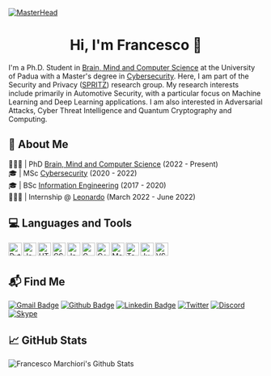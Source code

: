 [![MasterHead](https://i.postimg.cc/KjzmjZ1N/premiere4.gif)](https://www.math.unipd.it/~fmarchio/)
<h1 align="center">Hi, I'm Francesco 👋</h1>

I'm a Ph.D. Student in [Brain, Mind and Computer Science][UniPD_BMCS] at the University of Padua with a Master's degree in [Cybersecurity][UniPD_CS]. Here, I am part of the Security and Privacy ([SPRITZ][SPRITZ]) research group. My research interests include primarily in Automotive Security, with a particular focus on Machine Learning and Deep Learning applications. I am also interested in Adversarial Attacks, Cyber Threat Intelligence and Quantum Cryptography and Computing.

## 🔎 About Me 

👨🏼‍🎓 | PhD [Brain, Mind and Computer Science][UniPD_BMCS] (2022 - Present)<br>
🎓 | MSc [Cybersecurity][UniPD_CS] (2020 - 2022)<br>
🎓 | BSc [Information Engineering][UniPD_IE] (2017 - 2020)<br>
🧑🏻‍💻 | Internship @ [Leonardo][Leonardo] (March 2022 - June 2022)

## 💻 Languages and Tools

<img align="left" alt="Python" width="26px" src="https://cdn.jsdelivr.net/gh/devicons/devicon/icons/python/python-original.svg"/>
<img align="left" alt="Java" width="26px" src="https://cdn.jsdelivr.net/gh/devicons/devicon/icons/java/java-original.svg"/>
<img align="left" alt="HTML" width="26px" src="https://cdn.jsdelivr.net/gh/devicons/devicon/icons/html5/html5-original.svg"/>
<img align="left" alt="CSS" width="26px" src="https://cdn.jsdelivr.net/gh/devicons/devicon/icons/css3/css3-original.svg"/>
<img align="left" alt="JavaScript" width="26px" src="https://cdn.jsdelivr.net/gh/devicons/devicon/icons/javascript/javascript-original.svg"/>
<img align="left" alt="C" width="26px" src="https://cdn.jsdelivr.net/gh/devicons/devicon/icons/c/c-original.svg"/>
<img align="left" alt="C++" width="26px" src="https://cdn.jsdelivr.net/gh/devicons/devicon/icons/cplusplus/cplusplus-original.svg"/>
<img align="left" alt="MatLab" width="26px" src="https://cdn.jsdelivr.net/gh/devicons/devicon/icons/matlab/matlab-original.svg"/>
<img align="left" alt="TensorFlow" width="26px" src="https://cdn.jsdelivr.net/gh/devicons/devicon/icons/tensorflow/tensorflow-original.svg"/>
<img align="left" alt="Jupyter" width="26px" src="https://cdn.jsdelivr.net/gh/devicons/devicon/icons/jupyter/jupyter-original.svg"/>
<img align="left" alt="VS Code" width="26px" src="https://cdn.jsdelivr.net/gh/devicons/devicon/icons/vscode/vscode-original.svg"/>

<br />
<br />

## 📬 Find Me

[![Gmail Badge](https://img.shields.io/badge/Gmail-D14836?style=for-the-badge&logo=gmail&logoColor=white&link=mailto:francesco.marchiori98@gmail.com)](mailto:francesco.marchiori98@gmail.com)
[![Github Badge](https://img.shields.io/badge/GitHub-100000?style=for-the-badge&logo=github&logoColor=white&link=https://github.com/FrancescoMarchiori)](https://github.com/Mhackiori)
[![Linkedin Badge](https://img.shields.io/badge/LinkedIn-0077B5?style=for-the-badge&logo=linkedin&logoColor=white&link=https://www.linkedin.com/in/francesco-marchiori-1b9059219/)](https://www.linkedin.com/in/francescomarchiori/)
[![Twitter](https://img.shields.io/badge/Twitter-%231DA1F2.svg?style=for-the-badge&logo=Twitter&logoColor=white&link=https://twitter.com/Mhackiori)](https://twitter.com/Mhackiori)
[![Discord](https://img.shields.io/badge/Discord-%235865F2.svg?style=for-the-badge&logo=discord&logoColor=white&link=https://discord.com/users/735846467905912974)](https://discord.com/users/735846467905912974)
[![Skype](https://img.shields.io/badge/Skype-%2300AFF0.svg?style=for-the-badge&logo=Skype&logoColor=white&link=https://join.skype.com/invite/Dh2TiRzGTFTZ)](https://join.skype.com/invite/Dh2TiRzGTFTZ)

## 📈 GitHub Stats

<img alt="Francesco Marchiori's Github Stats" src="https://github-readme-stats.vercel.app/api?username=Mhackiori&show_icons=true&hide_border=true&bg_color=-25,25241c,9250c1&title_color=fff&text_color=fff" />


[website]: https://www.math.unipd.it/~fmarchio/
[UniPD_IE]: https://en.didattica.unipd.it/off/2017/LT/IN/IN0513
[UniPD_CS]: https://en.didattica.unipd.it/off/2020/LM/SC/SC2542
[UniPD_BMCS]: http://hit.psy.unipd.it/BMCS-Overview
[Leonardo]: https://www.leonardo.com/
[SPRITZ]: https://spritz.math.unipd.it/
